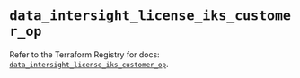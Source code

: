 # `data_intersight_license_iks_customer_op`

Refer to the Terraform Registry for docs: [`data_intersight_license_iks_customer_op`](https://registry.terraform.io/providers/ciscodevnet/intersight/1.0.71/docs/data-sources/license_iks_customer_op).
